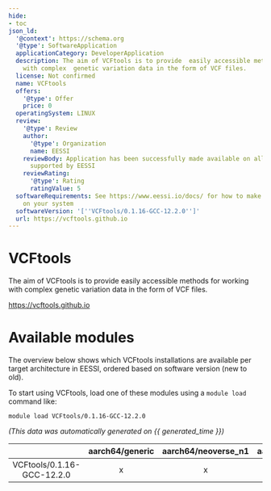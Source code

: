 ```yaml
---
hide:
- toc
json_ld:
  '@context': https://schema.org
  '@type': SoftwareApplication
  applicationCategory: DeveloperApplication
  description: The aim of VCFtools is to provide  easily accessible methods for working
    with complex  genetic variation data in the form of VCF files.
  license: Not confirmed
  name: VCFtools
  offers:
    '@type': Offer
    price: 0
  operatingSystem: LINUX
  review:
    '@type': Review
    author:
      '@type': Organization
      name: EESSI
    reviewBody: Application has been successfully made available on all architectures
      supported by EESSI
    reviewRating:
      '@type': Rating
      ratingValue: 5
  softwareRequirements: See https://www.eessi.io/docs/ for how to make EESSI available
    on your system
  softwareVersion: '[''VCFtools/0.1.16-GCC-12.2.0'']'
  url: https://vcftools.github.io
---
```


VCFtools
========


The aim of VCFtools is to provide  easily accessible methods for working with complex  genetic variation data in the form of VCF files.

https://vcftools.github.io
# Available modules


The overview below shows which VCFtools installations are available per target architecture in EESSI, ordered based on software version (new to old).

To start using VCFtools, load one of these modules using a `module load` command like:

```shell
module load VCFtools/0.1.16-GCC-12.2.0
```

*(This data was automatically generated on {{ generated_time }})*  

| |aarch64/generic|aarch64/neoverse_n1|aarch64/neoverse_v1|aarch64/nvidia/grace|x86_64/generic|x86_64/amd/zen2|x86_64/amd/zen3|x86_64/amd/zen4|x86_64/intel/haswell|x86_64/intel/sapphirerapids|x86_64/intel/skylake_avx512|
| :---: | :---: | :---: | :---: | :---: | :---: | :---: | :---: | :---: | :---: | :---: | :---: |
|VCFtools/0.1.16-GCC-12.2.0|x|x|x|x|x|x|x|x|x|x|x|
